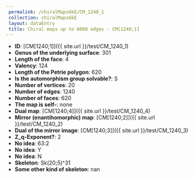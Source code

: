 ```yaml
--- 
 permalink: /chiralMaps6kE/CM_1240_1 
 collection: chiralMaps6kE
 layout: dataEntry
 title: Chiral maps up to 6000 edges - CM[1240;1]
---
```


- **ID**: [CM[1240;1]]({{ site.url }}/test/CM_1240_1)
- **Genus of the underlying surface**: 301
- **Length of the face**: 4
- **Valency**: 124
- **Length of the Petrie polygon**: 620
- **Is the automorphism group solvable?**: S
- **Number of vertices**: 20
- **Number of edges**: 1240
- **Number of faces**: 620
- **The map is self-**: none
- **Dual map**: [CM[1240;4]]({{ site.url }}/test/CM_1240_4)
- **Mirror (enantihomorphic) map**: [CM[1240;2]]({{ site.url }}/test/CM_1240_2)
- **Dual of the mirror image**: [CM[1240;3]]({{ site.url }}/test/CM_1240_3)
- **Z_q-Exponent?**: 2
- **No idea**:  63:2
- **No idea**: Y
- **No idea**: N
- **Skeleton**: Sk(20;5)^31
- **Some other kind of skeleton**: nan
